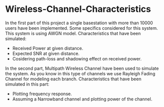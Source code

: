 # Wireless-Channel-Characteristics
In the first part of this project a single basestation with more than 10000 users have been implemented. Some specifics considered for this system. This system is using AWGN model. Characteristics that have been simulated:
  * Received Power at given distance.
  * Expected SNR at given distance.
  * Cosidering path-loss and shadowing effect on received power.

In the second part, Multipath Wireless Channel have been used to simulate the system. As you know in this type of channels we use Rayleigh Fading Channel for modeling each branch. Characteristics that have been simulated in this part:
  * Plotting frequency response.
  * Assuming a Narrowband channel and plotting power of the channel.
